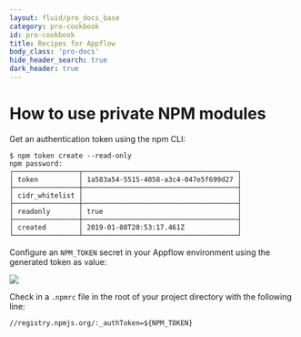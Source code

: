 ```yaml
---
layout: fluid/pro_docs_base
category: pro-cookbook
id: pro-cookbook
title: Recipes for Appflow
body_class: 'pro-docs'
hide_header_search: true
dark_header: true
---
```


# How to use private NPM modules

Get an authentication token using the npm CLI:

```
$ npm token create --read-only
npm password:
┌────────────────┬──────────────────────────────────────┐
│ token          │ 1a583a54-5515-4058-a3c4-047e5f699d27 │
├────────────────┼──────────────────────────────────────┤
│ cidr_whitelist │                                      │
├────────────────┼──────────────────────────────────────┤
│ readonly       │ true                                 │
├────────────────┼──────────────────────────────────────┤
│ created        │ 2019-01-08T20:53:17.461Z             │
└────────────────┴──────────────────────────────────────┘
```

Configure an `NPM_TOKEN` secret in your Appflow environment using the generated token as value:

<img src="/img/pro/cookbook/npm-token-secret.png" class="browser" />

Check in a `.npmrc` file in the root of your project directory with the following line:

```
//registry.npmjs.org/:_authToken=${NPM_TOKEN}
```
